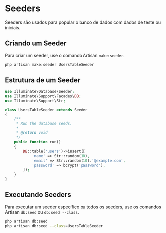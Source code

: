 # Seeders

Seeders são usados para popular o banco de dados com dados de teste ou iniciais.

## Criando um Seeder

Para criar um seeder, use o comando Artisan `make:seeder`.

```bash
php artisan make:seeder UsersTableSeeder
```

## Estrutura de um Seeder

```php
use Illuminate\Database\Seeder;
use Illuminate\Support\Facades\DB;
use Illuminate\Support\Str;

class UsersTableSeeder extends Seeder
{
    /**
     * Run the database seeds.
     *
     * @return void
     */
    public function run()
    {
        DB::table('users')->insert([
            'name' => Str::random(10),
            'email' => Str::random(10).'@example.com',
            'password' => bcrypt('password'),
        ]);
    }
}
```

## Executando Seeders

Para executar um seeder específico ou todos os seeders, use os comandos Artisan `db:seed` ou `db:seed --class`.

```bash
php artisan db:seed
php artisan db:seed --class=UsersTableSeeder
```
